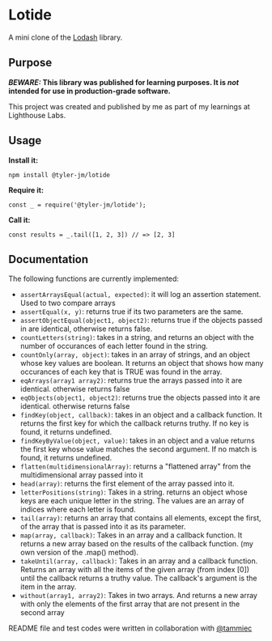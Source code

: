 # Lotide

A mini clone of the [Lodash](https://lodash.com) library.

## Purpose

**_BEWARE:_ This library was published for learning purposes. It is _not_ intended for use in production-grade software.**

This project was created and published by me as part of my learnings at Lighthouse Labs. 

## Usage

**Install it:**

`npm install @tyler-jm/lotide`

**Require it:**

`const _ = require('@tyler-jm/lotide');`

**Call it:**

`const results = _.tail([1, 2, 3]) // => [2, 3]`

## Documentation

The following functions are currently implemented:

* `assertArraysEqual(actual, expected)`: it will log an assertion statement. Used to two compare arrays
* `assertEqual(x, y)`: returns true if its two parameters are the same.
* `assertObjectEqual(object1, object2)`: returns true if the objects passed in are identical, otherwise returns false.
* `countLetters(string)`: takes in a string, and returns an object with the number of occurances of each letter found in the string.
* `countOnly(array, object)`: takes in an array of strings, and an object whose key values are boolean. It returns an object that shows how many occurances of each key that is TRUE was found in the array.
* `eqArrays(array1 array2)`: returns true the arrays passed into it are identical. otherwise returns false
* `eqObjects(object1, object2)`: returns true the objects passed into it are identical. otherwise returns false
* `findKey(object, callback)`: takes in an object and a callback function. It returns the first key for which the callback returns truthy. If no key is found, it returns undefined.
* `findKeyByValue(object, value)`: takes in an object and a value returns the first key whose value matches the second argument. If no match is found, it returns undefined.
* `flatten(multidimensionalArray)`: returns a "flattened array" from the multidimensional array passed into it
* `head(array)`: returns the first element of the array passed into it.
* `letterPositions(string)`: Takes in a string. returns an object whose keys are each unique letter in the string. The values are an array of indices where each letter is found.
* `tail(array)`: returns an array that contains all elements, except the first, of the array that is passed into it as its parameter.
* `map(array, callback)`: Takes in an array and a callback function. It returns a new array based on the results of the callback function. (my own version of the .map() method).
* `takeUntil(array, callback)`: Takes in an array and a callback function. Returns an array with all the items of the given array (from index [0]) until the callback returns a truthy value. The callback's argument is the item in the array.
* `without(array1, array2)`: Takes in two arrays. And returns a new array with only the elements of the first array that are not present in the second array

README file and test codes were written in collaboration with [@tammiec](https://github.com/tammiec)